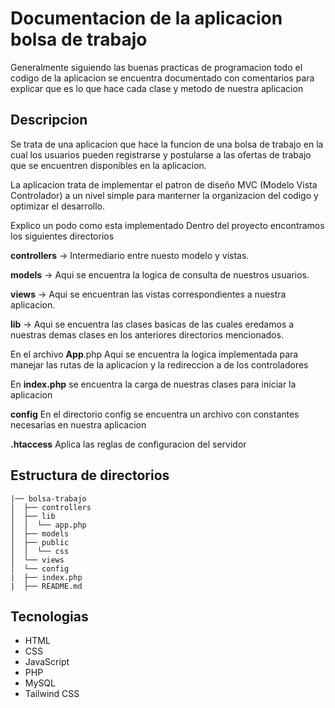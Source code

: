 # Documentacion de la aplicacion bolsa de trabajo
Generalmente siguiendo las buenas practicas de programacion todo el codigo de la
aplicacion se encuentra documentado con comentarios para explicar que es lo que 
hace cada clase y metodo de nuestra aplicacion

## Descripcion

Se trata de una aplicacion que hace la funcion de una bolsa de trabajo
en la cual los usuarios pueden registrarse y postularse a las ofertas de trabajo
que se encuentren disponibles en la aplicacion.

La aplicacion trata de implementar el patron de diseño MVC (Modelo Vista Controlador)
a un nivel simple para manterner la organizacion del codigo y optimizar el desarrollo.

Explico un podo como esta implementado
Dentro del proyecto encontramos los siguientes directorios

**controllers** -> Intermediario entre nuesto modelo y vistas.

**models** -> Aqui se encuentra la logica de consulta de nuestros usuarios.

**views** -> Aqui se encuentran las vistas correspondientes a nuestra aplicacion.

**lib** -> Aqui se encuentra las clases basicas de las cuales eredamos a nuestras demas clases
en los anteriores directorios mencionados.

En el archivo **App**.php
Aqui se encuentra la logica implementada para manejar las rutas de la aplicacion
y la redireccion a de los controladores

En **index.php** se encuentra la carga de nuestras clases para iniciar la aplicacion

**config**
En el directorio config se encuentra un archivo con constantes necesarias
en nuestra aplicacion

**.htaccess**
Aplica las reglas de configuracion del servidor


  
## Estructura de directorios

```
|── bolsa-trabajo
│  ├── controllers
│  ├── lib
│  │  └── app.php
│  ├── models
│  ├── public
│  │  └── css
│  └── views
│  └── config
|  ├── index.php
|  ├── README.md
```

## Tecnologias

- HTML
- CSS
- JavaScript
- PHP
- MySQL
- Tailwind CSS
